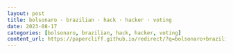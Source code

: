 ```yaml
---
layout: post
title: bolsonaro · brazilian · hack · hacker · voting
date: 2023-08-17
categories: [bolsonaro, brazilian, hack, hacker, voting]
content_url: https://papercliff.github.io/redirect/?q=bolsonaro+brazilian+hack+hacker+voting&tbs=cdr:1,cd_min:8/16/2023,cd_max:8/18/2023
---
```

